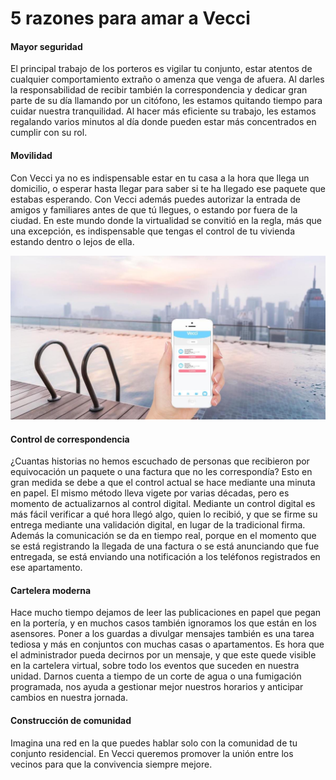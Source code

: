 <meta name="date" content="2021-1-29" />
<meta name="author" content="Camilo Ortegón" />
<meta name="pp" content="https://avatars.githubusercontent.com/u/6712411?v=4" />
<meta name="language" content="es" />
<meta name="topic" content="Lifestyle" />

# 5 razones para amar a Vecci

#### Mayor seguridad

El principal trabajo de los porteros es vigilar tu conjunto, estar atentos de cualquier comportamiento extraño o amenza que venga de afuera. Al darles la responsabilidad de recibir también la correspondencia y dedicar gran parte de su día llamando por un citófono, les estamos quitando tiempo para cuidar nuestra tranquilidad. Al hacer más eficiente su trabajo, les estamos regalando varios minutos al día donde pueden estar más concentrados en cumplir con su rol.

#### Movilidad

Con Vecci ya no es indispensable estar en tu casa a la hora que llega un domicilio, o esperar hasta llegar para saber si te ha llegado ese paquete que estabas esperando. Con Vecci además puedes autorizar la entrada de amigos y familiares antes de que tú llegues, o estando por fuera de la ciudad. En este mundo donde la virtualidad se convitió en la regla, más que una excepción, es indispensable que tengas el control de tu vivienda estando dentro o lejos de ella.

![60;;c](https://raw.githubusercontent.com/cjortegon/vecci.co/master/blog/images/pool-phone.jpg)

#### Control de correspondencia

¿Cuantas historias no hemos escuchado de personas que recibieron por equivocación un paquete o una factura que no les correspondía? Esto en gran medida se debe a que el control actual se hace mediante una minuta en papel. El mismo método lleva vigete por varias décadas, pero es momento de actualizarnos al control digital. Mediante un control digital es más fácil verificar a qué hora llegó algo, quien lo recibió, y que se firme su entrega mediante una validación digital, en lugar de la tradicional firma. Además la comunicación se da en tiempo real, porque en el momento que se está registrando la llegada de una factura o se está anunciando que fue entregada, se está enviando una notificación a los teléfonos registrados en ese apartamento.

#### Cartelera moderna

Hace mucho tiempo dejamos de leer las publicaciones en papel que pegan en la portería, y en muchos casos también ignoramos los que están en los asensores. Poner a los guardas a divulgar mensajes también es una tarea tediosa y más en conjuntos con muchas casas o apartamentos. Es hora que el administrador pueda decirnos por un mensaje, y que este quede visible en la cartelera virtual, sobre todo los eventos que suceden en nuestra unidad. Darnos cuenta a tiempo de un corte de agua o una fumigación programada, nos ayuda a gestionar mejor nuestros horarios y anticipar cambios en nuestra jornada.

#### Construcción de comunidad

Imagina una red en la que puedes hablar solo con la comunidad de tu conjunto residencial. En Vecci queremos promover la unión entre los vecinos para que la convivencia siempre mejore.
